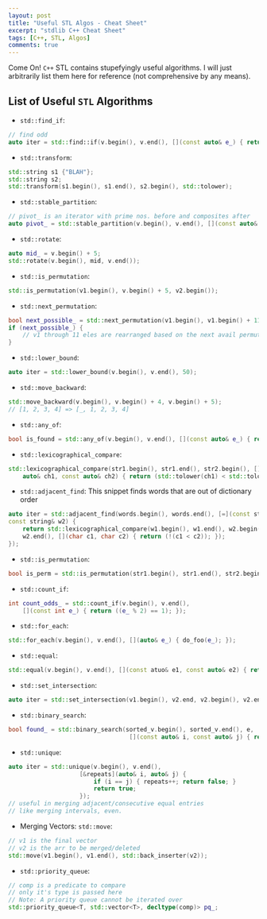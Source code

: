 ```yaml
---
layout: post
title: "Useful STL Algos - Cheat Sheet"
excerpt: "stdlib C++ Cheat Sheet"
tags: [C++, STL, Algos]
comments: true
---
```

Come On! `C++` STL contains stupefyingly useful algorithms.
I will just arbitrarily list them here for reference (not comprehensive by any
means).

## List of Useful `STL` Algorithms

+ ``std::find_if``:
```cpp
// find odd
auto iter = std::find::if(v.begin(), v.end(), [](const auto& e_) { return (e_ % 2); }
```

+ ``std::transform``:
```cpp
std::string s1 {"BLAH"};
std::string s2;
std::transform(s1.begin(), s1.end(), s2.begin(), std::tolower);
```

+ ``std::stable_partition``:
```cpp
// pivot_ is an iterator with prime nos. before and composites after
auto pivot_ = std::stable_partition(v.begin(), v.end(), [](const auto& e_) { return is_prime(e_); });
```

+ ``std::rotate``:
```cpp
auto mid_ = v.begin() + 5;
std::rotate(v.begin(), mid, v.end());
```

+ ``std::is_permutation``:
```cpp
std::is_permutation(v1.begin(), v.begin() + 5, v2.begin());
```

+ ``std::next_permutation``:
```cpp
bool next_possible_ = std::next_permutation(v1.begin(), v1.begin() + 11);
if (next_possible_) {
	// v1 through 11 eles are rearranged based on the next avail permutation
}
```

+ ``std::lower_bound``:
```cpp
auto iter = std::lower_bound(v.begin(), v.end(), 50);
```

+ ``std::move_backward``:
```cpp
std::move_backward(v.begin(), v.begin() + 4, v.begin() + 5);
// [1, 2, 3, 4] => [_, 1, 2, 3, 4]
```

+ ``std::any_of``:
```cpp
bool is_found = std::any_of(v.begin(), v.end(), [](const auto& e_) { return (is_condition(e_)); });
```

+ ``std::lexicographical_compare``:
```cpp
std::lexicographical_compare(str1.begin(), str1.end(), str2.begin(), [](const
    auto& ch1, const auto& ch2) { return (std::tolower(ch1) < std::tolower(ch2));});
```

+ ``std::adjacent_find``:
This snippet finds words that are out of dictionary order
```cpp
auto iter = std::adjacent_find(words.begin(), words.end(), [=](const string& w1,
const string& w2) {
    return std::lexicographical_compare(w1.begin(), w1.end(), w2.begin(),
	w2.end(), [](char c1, char c2) { return (!(c1 < c2)); });
});
```

+ ``std::is_permutation``:
```cpp
bool is_perm = std::is_permutation(str1.begin(), str1.end(), str2.begin());
```

+ ``std::count_if``:
```cpp
int count_odds_ = std::count_if(v.begin(), v.end(), 
	[](const int e_) { return ((e_ % 2) == 1); });
```

+ ``std::for_each``:
```cpp
std::for_each(v.begin(), v.end(), [](auto& e_) { do_foo(e_); });
```

+ ``std::equal``:
```cpp
std::equal(v.begin(), v.end(), [](const atuo& e1, const auto& e2) { return foo(e1) == foo(e2); });
```

+ ``std::set_intersection``:
```cpp
auto iter = std::set_intersection(v1.begin(), v2.end, v2.begin(), v2.end(), std::back_inserter(v_intersection));
```

+ ``std::binary_search``:
```cpp
bool found_ = std::binary_search(sorted_v.begin(), sorted_v.end(), e, 
                                  [](const auto& i, const auto& j) { return is_sorted_order(i, j); });
```

+ ``std::unique``:
```cpp
auto iter = std::unique(v.begin(), v.end(),
                    [&repeats](auto& i, auto& j) {
					    if (i == j) { repeats++; return false; }
						return true;
                    });
// useful in merging adjacent/consecutive equal entries
// like merging intervals, even.
```

+ Merging Vectors: ``std::move``:
```cpp
// v1 is the final vector
// v2 is the arr to be merged/deleted
std::move(v1.begin(), v1.end(), std::back_inserter(v2));
```

+ ``std::priority_queue``:
```cpp
// comp is a predicate to compare
// only it's type is passed here
// Note: A priority queue cannot be iterated over
std::priority_queue<T, std::vector<T>, decltype(comp)> pq_;
```
